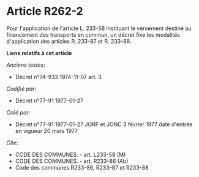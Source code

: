 # Article R262-2

Pour l'application de l'article L. 233-58 instituant le versement destiné au financement des transports en commun, un décret
fixe les modalités d'application des articles R. 233-87 et R. 233-88.

**Liens relatifs à cet article**

_Anciens textes_:

  - Décret n°74-933 1974-11-07 art. 3

_Codifié par_:

  - Décret n°77-91 1977-01-27

_Créé par_:

  - Décret n°77-91 1977-01-27 JORF et JONC 3 février 1977 date d'entrée en vigueur 20 mars 1977

_Cite_:

  - CODE DES COMMUNES. - art. L233-58 (M)
  - CODE DES COMMUNES. - art. R233-86 (Ab)
  - Code des communes R233-86, R233-87 et R233-88

